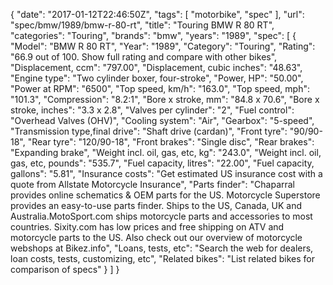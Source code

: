 {
    "date": "2017-01-12T22:46:50Z",
    "tags": [
        "motorbike",
        "spec"
    ],
    "url": "spec\/bmw\/1989\/bmw-r-80-rt",
    "title": "Touring BMW R 80 RT",
    "categories": "Touring",
    "brands": "bmw",
    "years": "1989",
    "spec": [
        {
            "Model": "BMW R 80 RT",
            "Year": "1989",
            "Category": "Touring",
            "Rating": "66.9 out of 100. Show full rating and compare with other bikes",
            "Displacement, ccm": "797.00",
            "Displacement, cubic inches": "48.63",
            "Engine type": "Two cylinder boxer, four-stroke",
            "Power, HP": "50.00",
            "Power at RPM": "6500",
            "Top speed, km\/h": "163.0",
            "Top speed, mph": "101.3",
            "Compression": "8.2:1",
            "Bore x stroke, mm": "84.8 x 70.6",
            "Bore x stroke, inches": "3.3 x 2.8",
            "Valves per cylinder": "2",
            "Fuel control": "Overhead Valves (OHV)",
            "Cooling system": "Air",
            "Gearbox": "5-speed",
            "Transmission type,final drive": "Shaft drive (cardan)",
            "Front tyre": "90\/90-18",
            "Rear tyre": "120\/90-18",
            "Front brakes": "Single disc",
            "Rear brakes": "Expanding brake",
            "Weight incl. oil, gas, etc, kg": "243.0",
            "Weight incl. oil, gas, etc, pounds": "535.7",
            "Fuel capacity, litres": "22.00",
            "Fuel capacity, gallons": "5.81",
            "Insurance costs": "Get estimated US insurance cost with a quote from Allstate Motorcycle Insurance",
            "Parts finder": "Chaparral provides online schematics & OEM parts for the US.   Motorcycle Superstore provides an easy-to-use parts finder. Ships to the US, Canada, UK and Australia.MotoSport.com ships motorcycle parts and accessories to most countries.    Sixity.com has low prices and free shipping on ATV and motorcycle parts to the US. Also check out our overview of motorcycle webshops at Bikez.info",
            "Loans, tests, etc": "Search the web for dealers, loan costs, tests, customizing, etc",
            "Related bikes": "List related bikes for comparison of specs"
        }
    ]
}